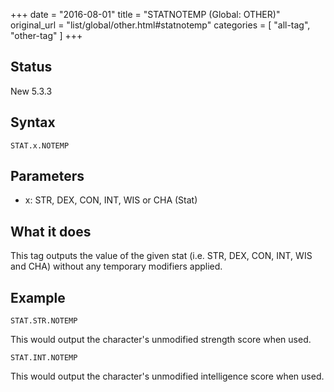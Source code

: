 +++
date = "2016-08-01"
title = "STATNOTEMP (Global: OTHER)"
original_url = "list/global/other.html#statnotemp"
categories = [ "all-tag", "other-tag" ]
+++

## Status

New 5.3.3

## Syntax

`STAT.x.NOTEMP`

## Parameters

-   x: STR, DEX, CON, INT, WIS or CHA (Stat)



What it does
------------

This tag outputs the value of the given stat (i.e. STR, DEX, CON, INT,
WIS and CHA) without any temporary modifiers applied.

Example
-------

`STAT.STR.NOTEMP`

This would output the character's unmodified strength score when used.

`STAT.INT.NOTEMP`

This would output the character's unmodified intelligence score when
used.

